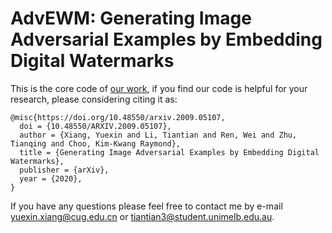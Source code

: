 # AdvEWM: Generating Image Adversarial Examples by Embedding Digital Watermarks

This is the core code of [our work](https://arxiv.org/abs/2009.05107), if you find our code is helpful for your research, please considering citing it as:

    @misc{https://doi.org/10.48550/arxiv.2009.05107,
      doi = {10.48550/ARXIV.2009.05107},
      author = {Xiang, Yuexin and Li, Tiantian and Ren, Wei and Zhu, Tianqing and Choo, Kim-Kwang Raymond},
      title = {Generating Image Adversarial Examples by Embedding Digital Watermarks},
      publisher = {arXiv},
      year = {2020},
    }

If you have any questions please feel free to contact me by e-mail yuexin.xiang@cug.edu.cn or tiantian3@student.unimelb.edu.au.

